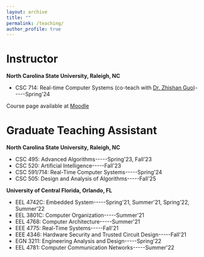 ```yaml
---
layout: archive
title: ""
permalink: /teaching/
author_profile: true
---
```

Instructor
===
**North Carolina State University, Raleigh, NC**


- CSC 714: Real-time Computer Systems (co-teach with [Dr. Zhishan Guo](https://www.csc.ncsu.edu/people/zguo32))-----Spring'24

Course page available at [Moodle](https://moodle-courses2324.wolfware.ncsu.edu/course/view.php?id=6839)

Graduate Teaching Assistant
==
**North Carolina State University, Raleigh, NC**

- CSC 495: Advanced Algorithms-----Spring'23, Fall'23
- CSC 520: Artificial Intelligence-----Fall'23
- CSC 591/714: Real-Time Computer Systems-----Spring'24
- CSC 505: Design and Analysis of Algorithms-----Fall'25


**University of Central Florida, Orlando, FL**

- EEL 4742C: Embedded System-----Spring'21, Summer'21, Spring'22, Summer'22
- EEL 3801C: Computer Organization-----Summer'21
- EEL 4768: Computer Architecture-----Summer'21
- EEE 4775: Real-Time Systems-----Fall'21
- EEE 4346: Hardware Security and Trusted Circuit Design-----Fall'21
- EGN 3211: Engineering Analysis and Design-----Spring'22
- EEL 4781: Computer Communication Networks-----Summer'22
